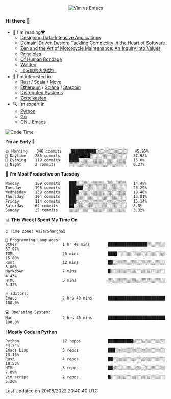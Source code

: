 <p align="center">
    <img src="https://gist.githubusercontent.com/coldnight/e696baffb094e71c96cb302118878eae/raw/40ea5053a6f66cc65f90f437e4173497da225958/banner.gif" alt="Vim vs Emacs" />
</p>

### Hi there 👋

- 📖 I'm reading❤️
    + [Designing Data-Intensive Applications](https://www.oreilly.com/library/view/designing-data-intensive-applications/9781491903063/)
    + [Domain-Driven Design: Tackling Complexity in the Heart of Software](https://www.dddcommunity.org/book/evans_2003/)
    + [Zen and the Art of Motorcycle Maintenance: An Inquiry into Values](https://en.wikipedia.org/wiki/Zen_and_the_Art_of_Motorcycle_Maintenance)
    + [Principles](https://www.principles.com/)
    + [Of Human Bondage](https://en.wikipedia.org/wiki/Of_Human_Bondage)
    + [Walden](https://en.wikipedia.org/wiki/Walden)
    + [《沉默的大多数》](https://en.wikipedia.org/wiki/Silent_majority)
- 🌱 I'm interested in
    + [Rust](https://www.rust-lang.org/) / [Scala](https://www.scala-lang.org/) / [Move](https://github.com/move-language/move/)
    + [Ethereum](https://ethereum.org/en/) / [Solana](https://solana.com/) / [Starcoin](https://github.com/starcoinorg/starcoin)
	+ [Distributed Systems](https://www.linuxzen.com/notes/topics/20200320174417_%E5%88%86%E5%B8%83%E5%BC%8F/)
	+ [Zettelkasten](https://www.linuxzen.com/notes/notes/20220120080920-slip_box/)
- 🔍 I'm expert in
    + [Python](https://www.python.org/)
    + [Go](https://go.dev/)
    + [GNU Emacs](https://www.gnu.org/software/emacs/)

<!--START_SECTION:waka-->
![Code Time](http://img.shields.io/badge/Code%20Time-1%2C498%20hrs%2054%20mins-blue)

**I'm an Early 🐤** 

```text
🌞 Morning    346 commits    ███████████░░░░░░░░░░░░░░   45.95% 
🌆 Daytime    286 commits    █████████░░░░░░░░░░░░░░░░   37.98% 
🌃 Evening    119 commits    ████░░░░░░░░░░░░░░░░░░░░░   15.8% 
🌙 Night      2 commits      ░░░░░░░░░░░░░░░░░░░░░░░░░   0.27%

```
📅 **I'm Most Productive on Tuesday** 

```text
Monday       109 commits    ███░░░░░░░░░░░░░░░░░░░░░░   14.48% 
Tuesday      198 commits    ██████░░░░░░░░░░░░░░░░░░░   26.29% 
Wednesday    139 commits    ████░░░░░░░░░░░░░░░░░░░░░   18.46% 
Thursday     104 commits    ███░░░░░░░░░░░░░░░░░░░░░░   13.81% 
Friday       114 commits    ███░░░░░░░░░░░░░░░░░░░░░░   15.14% 
Saturday     64 commits     ██░░░░░░░░░░░░░░░░░░░░░░░   8.5% 
Sunday       25 commits     ░░░░░░░░░░░░░░░░░░░░░░░░░   3.32%

```


📊 **This Week I Spent My Time On** 

```text
⌚︎ Time Zone: Asia/Shanghai

💬 Programming Languages: 
Other                    1 hr 48 mins        █████████████████░░░░░░░░   67.97% 
TOML                     25 mins             ████░░░░░░░░░░░░░░░░░░░░░   15.89% 
Rust                     12 mins             ██░░░░░░░░░░░░░░░░░░░░░░░   8.06% 
Markdown                 7 mins              █░░░░░░░░░░░░░░░░░░░░░░░░   4.43% 
HTML                     5 mins              ░░░░░░░░░░░░░░░░░░░░░░░░░   3.32%

🔥 Editors: 
Emacs                    2 hrs 40 mins       █████████████████████████   100.0%

💻 Operating System: 
Mac                      2 hrs 40 mins       █████████████████████████   100.0%

```

**I Mostly Code in Python** 

```text
Python                   17 repos            ███████████░░░░░░░░░░░░░░   44.74% 
Emacs Lisp               5 repos             ███░░░░░░░░░░░░░░░░░░░░░░   13.16% 
Rust                     4 repos             ██░░░░░░░░░░░░░░░░░░░░░░░   10.53% 
HTML                     3 repos             ██░░░░░░░░░░░░░░░░░░░░░░░   7.89% 
Vim script               2 repos             █░░░░░░░░░░░░░░░░░░░░░░░░   5.26%

```



 Last Updated on 20/08/2022 20:40:40 UTC
<!--END_SECTION:waka-->
